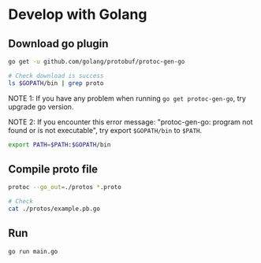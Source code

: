 # Develop with Golang

## Download go plugin
```sh
go get -u github.com/golang/protobuf/protoc-gen-go

# Check download is success
ls $GOPATH/bin | grep proto
```
NOTE 1: If you have any problem when running `go get protoc-gen-go`, try upgrade go version.

NOTE 2: If you encounter this error message: "protoc-gen-go: program not found or is not executable", try export `$GOPATH/bin` to `$PATH`.
```sh
export PATH=$PATH:$GOPATH/bin
```

## Compile proto file
```sh
protoc --go_out=./protos *.proto

# Check
cat ./protos/example.pb.go
```

## Run
```sh
go run main.go
```